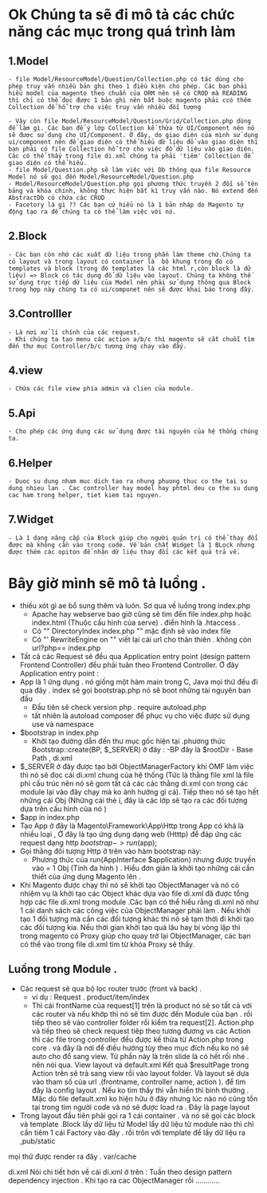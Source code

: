 # Ok Chúng ta sẽ đi mô tả các chức năng các mục trong quá trình làm
## 1.Model
	- file Model/ResourceModel/Question/Collection.php có tác dùng cho phép truy vấn nhiều bản ghi theo 1 điều kiện cho phép. Các bạn phải hiểu model của magento theo chuẩn của ORM nên sẽ có CROD mà READING thì chỉ có thể đọc được 1 bản ghi nên bắt buộc magento phải ccó thêm Collection để hỗ trợ cho việc truy vấn nhiều đối tượng 

	- Vậy còn file Model/ResourceModel/Question/Grid/Collection.php dùng để làm gì. Các bạn để ý lớp Collection kế thừa từ UI/Component nên nó sẽ được sử dụng cho UI/Component. Ở đây, do giao diện của mình sử dụng ui/component nên để giao diện có thể hiểu dữ liệu đổ vào giao diện thì bạn phải có file Collection hỗ trợ cho việc đổ dữ liệu vào giao diện. Các có thể thấy trong file di.xml chúng ta phải 'tiêm' Collection để giao diện có thể hiểu.
	- file Model/Question.php sẽ làm việc với Db thông qua file Resource Model nó sẽ gọi đến Model/ResourceModel/Question.php
	- Model/ResourceModel/Question.php gọi phương thức truyền 2 đối số tên bảng và khóa chính, không thực hiện bất kì truy vấn nào. Nó extend đến AbstractDb có chứa các CRUD
	- Facetory là gì ?? Các bạn cứ hiểu nó là 1 bản nháp do Magento tự động tạo ra để chúng ta có thể làm việc với nó.

## 2.Block 
	- Các bạn còn nhớ các xuất dữ liệu trong phần làm theme chứ.Chúng ta có layout và trong layout có container là  bộ khung trong đó có templates và block (trong đó templates là các html r,còn block là dữ liệu) => Block có tác dụng đổ dữ liệu vào layout. Chúng ta không thế sử dụng trực tiếp dữ liệu của Model nên phải sử dụng thông qua Block trong hợp này chúng ta có ui/componet nên sẽ được khai báo trong đấy.

## 3.Controlller 
	- Là nơi xử lí chính của các request.
	- Khi chúng ta tạo menu các action a/b/c thì magento sẽ cắt chuỗi tìm đến thư mục Controller/b/c tương ứng chạy vào đấy.
## 4.view 
	- Chứa các file view phía admin và clien của module.
## 5.Api
	- Cho phép các ứng dụng các sử dụng được tài nguyên của hệ thống chúng ta.

## 6.Helper
	- Duoc su dung nham muc dich tao ra nhung phuong thuc co the tai su dung nhieu lan . Cac controller hay model hay phtml deu co the su dung cac ham trong helper, tiet kiem tai nguyen.
## 7.Widget
	- Là 1 dạng nâng cấp của Block giúp cho người quản trị có thể thay đổi được mà không cần vào trong code. Về bản chất Widget là 1 BLock nhưng được thêm các opiton để nhận dữ liệu thay đổi các kết quả trả về.

# Bây giờ mình sẽ mô tả luồng .

 - thiếu xót gì ae bổ sung thêm và luôn.
Sơ qua về luồng trong index.php 
	+ Apache hay webserve bao giờ cũng sẽ tìm đến file index.php hoặc index.html (Thuộc cấu hình của serve) . 
điển hình là .htaccess .
	+ Có "" DirectoryIndex index.php "" mặc định sẽ vào index file
	+ Có "' RewriteEngine on "" viết lại cái url cho thân thiên . không còn url?php== index.php
 - Tất cả các Request sẽ đều qua Application entry point (design pattern Frontend Controller)
đều phải tuân theo Frontend Controller. 
Ở đây Application entry point : 
- App là 1 ứng dụng . nó giống một hàm main trong C, Java mọi thứ đều đi qua đây .
 index sẽ gọi bootstrap.php nó sẽ boot những tài nguyên ban đầu 
	+ Đầu tiên sẽ check version php .
	require autoload.php 
	+ tất nhiên là autoload composer để phục vụ cho việc được sử dụng use và namespace 
 - $bootstrap in index.php 
	+ Khởi tạo đường dẫn đến thư mục gốc hiện tại .phương thức Bootstrap::create(BP, $_SERVER)  ở đây :
-BP đây là $rootDir - Base Path , 
di.xml
 - $_SERVER ở đây được tạo bởi ObjectManagerFactory khi OMF làm việc thì nó sẽ đọc cái di.xml chung của hệ thống (Tức là thằng file xml là file phi cấu trúc nên nó sẽ gom tất cả các các thằng di.xml con trong các module lại vào đây chạy mà ko ảnh hưởng gì cả). Tiếp theo nó sẽ tạo hết những cái Obj (Những cái thẻ  <type> í, đây là các lớp sẽ tạo ra các đối tượng dựa trên cấu hình của nó )
 - $app in index.php
 - Tạo App ở đây là Magento\Framework\App\Http trong App có khá là nhiều loại , Ở đây là tạo ứng dụng dạng web (Htttp) để đáp ứng các request dạng http
$bootstrap->run($app);
 - Gọi thằng đối tượng Http ở trên vào hàm bootstrap này:
	+ Phương thức của run(AppInterface $application) nhưng được truyền vào = 1 Obj (Tính đa hình ) . Hiểu đơn giản là khởi tạo những cái cần thiết của ứng dụng Magento lên .
 - Khi Magento được chạy thì nó sẽ khởi tạo ObjectManager và nó có nhiệm vụ là khởi tạo các Object khác dựa vào file di.xml đã được tổng hợp các file di.xml trong module .Các bạn có thể hiểu rằng di.xml nó như 1 cái danh sách các công việc của ObjectManager phải làm . Nếu khởi tạo 1 đối tượng mà cần các đối tượng khác thì nó sẽ tạm thời đi khởi tạo các đối tượng kia. Nếu thời gian khởi tạo quá lâu hay bị vòng lặp thì trong magento có Proxy giúp cho quay trở lại ObjectManager, các bạn có thể vào trong file di.xml tìm từ khóa Proxy sẽ thấy.
## Luồng trong Module .
 - Các  request sẽ qua bộ lọc router trước (front và back) .
	+ ví dụ : Request . product/item/index
	+ Thì cái frontName của request[1] trên là product nó sẽ so tất cả với các router và nếu khớp thì nó sẽ tìm được đến Module của bạn .
rồi tiếp theo sẽ vào controller folder rồi kiểm tra request[2]. 
Action.php và tiếp theo sẽ check request tiêp theo tương đương vs các Action thì các file trong controller đều được kế thừa từ Action.php trong core . 
và đây là nơi để điều hướng tùy theo mục đích nếu ko nó sẽ auto cho đổ sang view.
Từ phần này là trên slide là có hết rồi nhé . nên nói qua.
View 
layout và default.xml
Kết quả $resultPage trong Action trên sẽ trả sang view rồi vào layout folder. Và layout sẽ dựa vào tham số của url .(frontname, controller name, action ). để tìm đây là config layout . Nếu ko tìm thấy thì vẫn hiển thì bình thường . Mặc dù file default.xml ko hiện hữu ở đây nhưng lúc nào nó cũng tồn tại trong tim người code và nó sẽ được load ra . Đây là page layout
- Trong layout đầu tiên phải gọi ra 1 cái container . và nó sẽ gọi các block và template .Block lấy dữ liệu từ Model
lấy dữ liệu từ module nào thì chỉ cần tiêm 1 cái Factory vào đây . rồi trôn với template để lấy dữ liệu ra ,pub/static

mọi thứ được render ra đây . 
var/cache

di.xml
Nói chi tiết hơn về cái di.xml ở trên : 
Tuần theo design pattern dependency injection . 
Khi tạo ra cac ObjectManager rồi ............